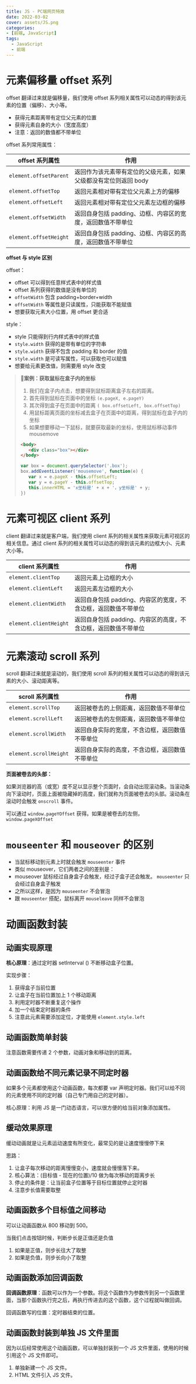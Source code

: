 ```yaml
---
title: JS - PC端网页特效
date: 2022-03-02
cover: assets/JS.png
categories:
- [前端, JavaScript]
tags:
  - JavaScript
  - 前端
---
```


# 元素偏移量 offset 系列

offset 翻译过来就是偏移量，我们使用 offset 系列相关属性可以动态的得到该元素的位置（偏移）、大小等。

+   获得元素距离带有定位父元素的位置
+   获得元素自身的大小（宽度高度）
+   注意：返回的数值都不带单位

offset 系列常用属性：

| offset 系列属性        | 作用                                                         |
| ---------------------- | ------------------------------------------------------------ |
| `element.offsetParent` | 返回作为该元素带有定位的父级元素，如果父级都没有定位则返回 body |
| `element.offsetTop`    | 返回元素相对带有定位父元素上方的偏移                         |
| `element.offsetLeft`   | 返回元素相对带有定位父元素左边框的偏移                       |
| `element.offsetWidth`  | 返回自身包括 padding、边框、内容区的宽度，返回数值不带单位   |
| `element.offsetHeight` | 返回自身包括 padding、边框、内容区的高度，返回数值不带单位   |

**offset 与 style 区别**

offset：

+   offset 可以得到任意样式表中的样式值
+   offset 系列获得的数值是没有单位的
+   `offsetWidth` 包含 padding+border+width
+   `offsetWidth` 等属性是只读属性，只能获取不能赋值
+   想要获取元素大小位置，用 offset 更合适

style：

+   style 只能得到行内样式表中的样式值
+   `style.width` 获得的是带有单位的字符串
+   `style.width` 获得不包含 padding 和 border 的值
+   `style.width` 是可读写属性，可以获取也可以赋值
+   想要给元素更改值，则需要用 style 改变

> 📗**案例：获取鼠标在盒子内的坐标**
>
> 1.  我们在盒子内点击，想要得到鼠标距离盒子左右的距离。
> 2.  首先得到鼠标在页面中的坐标 `(e.pageX, e.pageY)`
> 3.  其次得到盒子在页面中的距离 `( box.offsetLeft, box.offsetTop)`
> 4.  用鼠标距离页面的坐标减去盒子在页面中的距离，得到鼠标在盒子内的坐标
> 5.  如果想要移动一下鼠标，就要获取最新的坐标，使用鼠标移动事件 mousemove
>
> ```html
> <body>
>    <div class="box"></div>
> </body>
> ```
>
> ```js
> var box = document.querySelector('.box');
> box.addEventListener('mousemove', function(e) {
>    var x = e.pageX - this.offsetLeft;
>    var y = e.pageY - this.offsetTop;
>    this.innerHTML = 'x坐标是' + x + '，y坐标是' + y;
> })
> ```

# 元素可视区 client 系列

client 翻译过来就是客户端，我们使用 client 系列的相关属性来获取元素可视区的相关信息。通过 client 系列的相关属性可以动态的得到该元素的边框大小、元素大小等。

| client 系列属性        | 作用                                                         |
| ---------------------- | ------------------------------------------------------------ |
| `element.clientTop`    | 返回元素上边框的大小                                         |
| `element.clientLeft`   | 返回元素左边框的大小                                         |
| `element.clientWidth`  | 返回自身包括 padding、内容区的宽度，不含边框，返回数值不带单位 |
| `element.clientHeight` | 返回自身包括 padding、内容区的高度，不含边框，返回数值不带单位 |

# 元素滚动 scroll 系列

scroll 翻译过来就是滚动的，我们使用 scroll 系列的相关属性可以动态的得到该元素的大小、滚动距离等。

| scroll 系列属性        | 作用                                           |
| ---------------------- | ---------------------------------------------- |
| `element.scrollTop`    | 返回被卷去的上侧距离，返回数值不带单位         |
| `element.scrollLeft`   | 返回被卷去的左侧距离，返回数值不带单位         |
| `element.scrollWidth`  | 返回自身实际的宽度，不含边框，返回数值不带单位 |
| `element.scrollHeight` | 返回自身实际的高度，不含边框，返回数值不带单位 |

**页面被卷去的头部：**

如果浏览器的高（或宽）度不足以显示整个页面时，会自动出现滚动条。当滚动条向下滚动时，页面上面被隐藏掉的高度，我们就称为页面被卷去的头部。滚动条在滚动时会触发 `onscroll` 事件。

可以通过 `window.pageYOffset` 获得。如果是被卷去的左侧， `window.pageXOffset`

# `mouseenter` 和 `mouseover` 的区别

+   当鼠标移动到元素上时就会触发 `mouseenter` 事件
+   类似 mouseover，它们两者之间的差别是：
+   mouseover 鼠标经过自身盒子会触发，经过子盒子还会触发。 `mouseenter` 只会经过自身盒子触发
+   之所以这样，是因为 `mouseenter` 不会冒泡
+   跟 `mouseenter` 搭配，鼠标离开 `mouseleave` 同样不会冒泡

# 动画函数封装

## 动画实现原理

**核心原理**：通过定时器 setInterval () 不断移动盒子位置。

实现步骤：

1.  获得盒子当前位置
2.  让盒子在当前位置加上 1 个移动距离
3.  利用定时器不断重复这个操作
4.  加一个结束定时器的条件
5.  注意此元素需要添加定位，才能使用 `element.style.left`

## 动画函数简单封装

注意函数需要传递 2 个参数，动画对象和移动到的距离。

## 动画函数给不同元素记录不同定时器

如果多个元素都使用这个动画函数，每次都要 var 声明定时器。我们可以给不同的元素使用不同的定时器（自己专门用自己的定时器）。

核心原理：利用 JS 是一门动态语言，可以很方便的给当前对象添加属性。

## 缓动效果原理

缓动动画就是让元素运动速度有所变化，最常见的是让速度慢慢停下来

思路：

1.  让盒子每次移动的距离慢慢变小，速度就会慢慢落下来。
2.  核心算法：(目标值 - 现在的位置)/10 做为每次移动的距离步长
3.  停止的条件是：让当前盒子位置等于目标位置就停止定时器
4.  注意步长值需要取整

## 动画函数多个目标值之间移动

可以让动画函数从 800 移动到 500。

当我们点击按钮时候，判断步长是正值还是负值

1.  如果是正值，则步长往大了取整
2.  如果是负值，则步长向小了取整

## 动画函数添加回调函数

**回调函数原理**：函数可以作为一个参数。将这个函数作为参数传到另一个函数里面，当那个函数执行完之后，再执行传进去的这个函数，这个过程就叫做回调。

回调函数写的位置：定时器结束的位置。

## 动画函数封装到单独 JS 文件里面

因为以后经常使用这个动画函数，可以单独封装到一个 JS 文件里面，使用的时候引用这个 JS 文件即可。

1.  单独新建一个 JS 文件。
2.  HTML 文件引入 JS 文件。

